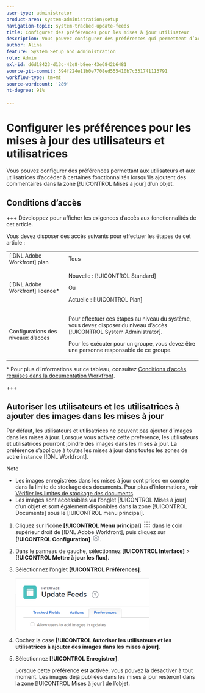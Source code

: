 ```yaml
---
user-type: administrator
product-area: system-administration;setup
navigation-topic: system-tracked-update-feeds
title: Configurer des préférences pour les mises à jour utilisateur
description: Vous pouvez configurer des préférences qui permettent d’accéder à certaines fonctionnalités lorsque les utilisateurs et les utilisatrices ajoutent des commentaires dans la zone [!UICONTROL Mises à jour] d’un objet.
author: Alina
feature: System Setup and Administration
role: Admin
exl-id: d6d18423-d13c-42e8-b8ee-43e6842b6481
source-git-commit: 594f224e11b0e7708ed555410b7c331741113791
workflow-type: tm+mt
source-wordcount: '289'
ht-degree: 91%

---
```


# Configurer les préférences pour les mises à jour des utilisateurs et utilisatrices

<!--Audited: 06/2025-->

Vous pouvez configurer des préférences permettant aux utilisateurs et aux utilisatrices d’accéder à certaines fonctionnalités lorsqu’ils ajoutent des commentaires dans la zone [!UICONTROL Mises à jour] d’un objet.

## Conditions d’accès

+++ Développez pour afficher les exigences d’accès aux fonctionnalités de cet article.

Vous devez disposer des accès suivants pour effectuer les étapes de cet article :

<table style="table-layout:auto"> 
 <col> 
 <col> 
 <tbody> 
  <tr> 
   <td role="rowheader">[!DNL Adobe Workfront] plan</td> 
   <td>Tous</td> 
  </tr> 
  <tr> 
   <td role="rowheader">[!DNL Adobe Workfront] licence*</td> 
   <td><p>Nouvelle : [!UICONTROL Standard]</p>
   Ou
   <p>Actuelle : [!UICONTROL Plan]</p>
   </td> 
  </tr>  
  <tr> 
   <td role="rowheader">Configurations des niveaux d’accès</td> 
   <td><p>Pour effectuer ces étapes au niveau du système, vous devez disposer du niveau d’accès [!UICONTROL System Administrator].</p><p>Pour les exécuter pour un groupe, vous devez être une personne responsable de ce groupe.</p></td>
  </tr> 
 </tbody> 
</table>

* Pour plus d’informations sur ce tableau, consultez [Conditions d’accès requises dans la documentation Workfront](/help/quicksilver/administration-and-setup/add-users/access-levels-and-object-permissions/access-level-requirements-in-documentation.md).

+++

## Autoriser les utilisateurs et les utilisatrices à ajouter des images dans les mises à jour

Par défaut, les utilisateurs et utilisatrices ne peuvent pas ajouter d’images dans les mises à jour. Lorsque vous activez cette préférence, les utilisateurs et utilisatrices pourront joindre des images dans les mises à jour. La préférence s’applique à toutes les mises à jour dans toutes les zones de votre instance [!DNL Workfront].

>[!NOTE]
>
>* Les images enregistrées dans les mises à jour sont prises en compte dans la limite de stockage des documents. Pour plus d’informations, voir [Vérifier les limites de stockage des documents](../../../documents/managing-documents/check-document-storage.md).
>* Les images sont accessibles via l’onglet [!UICONTROL Mises à jour] d’un objet et sont également disponibles dans la zone [!UICONTROL Documents] sous le [!UICONTROL menu principal].
>

1. Cliquez sur l’icône **[!UICONTROL Menu principal]** ![Icône du menu principal](assets/main-menu-icon.png) dans le coin supérieur droit de [!DNL Adobe Workfront], puis cliquez sur **[!UICONTROL Configuration]** ![Icône des paramètres d’engrenage](assets/gear-icon-settings.png).
1. Dans le panneau de gauche, sélectionnez **[!UICONTROL Interface]** > **[!UICONTROL Mettre à jour les flux]**.
1. Sélectionnez l’onglet **[!UICONTROL Préférences]**.

   ![Préférences utilisateur pour les flux de mise à jour](assets/updatefeeds-preferences-350x137.png)

1. Cochez la case **[!UICONTROL Autoriser les utilisateurs et les utilisatrices à ajouter des images dans les mises à jour]**.
1. Sélectionnez **[!UICONTROL Enregistrer]**.

   Lorsque cette préférence est activée, vous pouvez la désactiver à tout moment. Les images déjà publiées dans les mises à jour resteront dans la zone [!UICONTROL Mises à jour] de l’objet.
